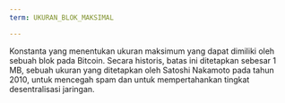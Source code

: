 ```yaml
---
term: UKURAN_BLOK_MAKSIMAL

---
```

Konstanta yang menentukan ukuran maksimum yang dapat dimiliki oleh sebuah blok pada Bitcoin. Secara historis, batas ini ditetapkan sebesar 1 MB, sebuah ukuran yang ditetapkan oleh Satoshi Nakamoto pada tahun 2010, untuk mencegah spam dan untuk mempertahankan tingkat desentralisasi jaringan.